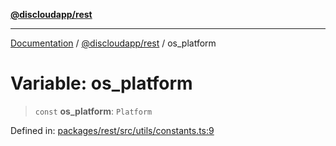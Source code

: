 [**@discloudapp/rest**](../README.md)

***

[Documentation](../../../packages.md) / [@discloudapp/rest](../README.md) / os\_platform

# Variable: os\_platform

> `const` **os\_platform**: `Platform`

Defined in: [packages/rest/src/utils/constants.ts:9](https://github.com/discloud/discloud.app/blob/1458affc9a022eb2fc5fe37e7b3b002130b2fdad/packages/rest/src/utils/constants.ts#L9)
